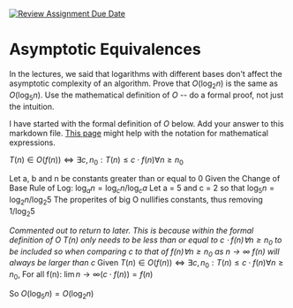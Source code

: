 [![Review Assignment Due Date](https://classroom.github.com/assets/deadline-readme-button-24ddc0f5d75046c5622901739e7c5dd533143b0c8e959d652212380cedb1ea36.svg)](https://classroom.github.com/a/fbkbKZ5N)
# Asymptotic Equivalences

In the lectures, we said that logarithms with different bases don't affect the
asymptotic complexity of an algorithm. Prove that $O(\log_{2} n)$ is the same as
$O(\log_{5} n)$. Use the mathematical definition of $O$ -- do a formal proof,
not just the intuition.

I have started with the formal definition of $O$ below. Add your answer to this
markdown file. [This
page](https://docs.github.com/en/get-started/writing-on-github/working-with-advanced-formatting/writing-mathematical-expressions)
might help with the notation for mathematical expressions.

$T(n) \in O(f(n)) \iff \exists c, n_0: T(n) \leq c \cdot f(n) \forall n \geq n_0$

Let a, b and n be constants greater than or equal to 0
Given the Change of Base Rule of Log: $\log_{a}n = \log_{c}n / \log_{c}a$
Let a = 5 and c = 2 so that $\log_{5}n = \log_{2}n / \log_{2}5$
The properites of big O nullifies constants, thus removing $1 / \log_{2}5$

*Commented out to return to later. This is because within the formal definition of $O$ $T(n)$ only needs to be less than or equal to $c \cdot f(n) \forall n \geq n_0$ to be included so when comparing c to that of $f(n) \forall n \geq n_0$ as $n \to \infty$ f(n) will always be larger than c*
Given $T(n) \in O(f(n)) \iff \exists c, n_0: T(n) \leq c \cdot f(n) \forall n \geq n_0$, 
For all f(n): $\lim{n \to \infty}(c \cdot f(n)) = f(n)$

So $O(\log_{5}n) = O(\log_{2}n)$

